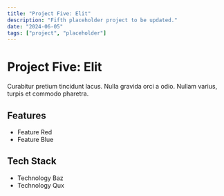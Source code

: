 ```yaml
---
title: "Project Five: Elit"
description: "Fifth placeholder project to be updated."
date: "2024-06-05"
tags: ["project", "placeholder"]
---
```


# Project Five: Elit

Curabitur pretium tincidunt lacus. Nulla gravida orci a odio. Nullam varius, turpis et commodo pharetra.

## Features
- Feature Red
- Feature Blue

## Tech Stack
- Technology Baz
- Technology Qux
